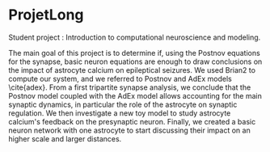 # ProjetLong

Student project : Introduction to computational neuroscience and modeling.

The main goal of this project is to determine if, using the Postnov equations for the synapse, basic neuron equations are enough to draw conclusions on the impact of astrocyte calcium on epileptical seizures. We used Brian2 to compute our system, and we referred to Postnov and AdEx models \cite{adex}. From a first tripartite synapse analysis, we conclude that the Postnov model coupled with the AdEx model  allows accounting for the main synaptic dynamics, in particular the role of the astrocyte on synaptic regulation. We then investigate a new toy model to study astrocyte calcium's feedback on the presynaptic neuron. Finally, we created a basic neuron network with one astrocyte to start discussing their impact on an higher scale and larger distances.
